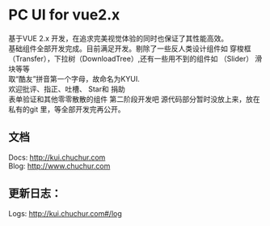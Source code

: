 # PC UI for vue2.x
  基于VUE 2.x 开发，在追求完美视觉体验的同时也保证了其性能高效。  
  基础组件全部开发完成。目前满足开发。剔除了一些反人类设计组件如 穿梭框（Transfer），下拉树（DownloadTree）,还有一些用不到的组件如 （Slider） 滑块等等  
  取“酷友”拼音第一个字母，故命名为KYUI.  
  欢迎批评、指正、吐槽、 Star和 捐助  
  表单验证和其他零零散散的组件 第二阶段开发吧
  源代码部分暂时没放上来，放在私有的git 里，等全部开发完再公开。
## 文档
Docs: <a href="https://kui.chuchur.com"> http://kui.chuchur.com </a>  
Blog: <a href="https://www.chuchur.com"> http://www.chuchur.com </a> 

## 更新日志：

Logs: <a href="https://kui.chuchur.com/#/log"> http://kui.chuchur.com#/log </a>  
